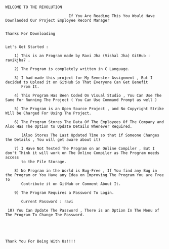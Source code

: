              
 
                                             			            WELCOME TO THE REVOLUTION
		
			                  	If You Are Reading This You Would Have Downlaoded Our Project Employee Record Manager
			 					
								                                                Thanks For Downloading


	Let's Get Started :
		
		1) This is an Program made by Ravi Jha (Vishal Jha) GitHub : ravikjha7 .

		2) The Program is completely written in C Language.

		3) I had made this project for My Semester Assignment , But I decided to Upload it on GitHub So That Everyone Can Get Benefit 			   		   	
		   From It.

		4) This Program Has Been Coded On Visual Studio , You Can Use The Same For Running The Project ( You Can Use Command Prompt as well )
		
		5) The Program is an Open Source Project , and No Copyright Strike Will be Charged For Using The Project.

		6) The Program Stores The Data Of The Employees Of The Company and Also Has The Option to Update Details Whenever Required.

		   (Also Stores The Last Updated Time so that if Someone Changes the Details , You will get aware about it)

		7) I Have Not Tested The Program on an Online Compiler , But I don't Think it will work on The Online Compiler as The Program needs access 		   	   
		   to the File Storage.

		8) No Program in the World is Bug-Free , If You find any Bug in the Program or You Have any Idea on Improving The Program You are Free To 		   	   
		   Contribute it on GitHub or Comment About It.

		9) The Program Requires a Password To Login. 
		
		   Current Password : ravi

	 10) You Can Update The Password , There is an Option In The Menu of The Program To Change The Password.


					
										
							                                                 Thank You For Being With Us!!!!
